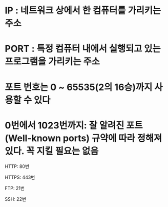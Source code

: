 # IP : 네트워크 상에서 한 컴퓨터를 가리키는 주소
# PORT : 특정 컴퓨터 내에서 실행되고 있는 프로그램을 가리키는 주소

# 포트 번호는 0 ~ 65535(2의 16승)까지 사용할 수 있다
# 0번에서 1023번까지: 잘 알려진 포트 (Well-known ports) 규약에 따라 정해져있다. 꼭 지킬 필요는 없음
HTTP: 80번

HTTPS: 443번

FTP: 21번

SSH: 22번

